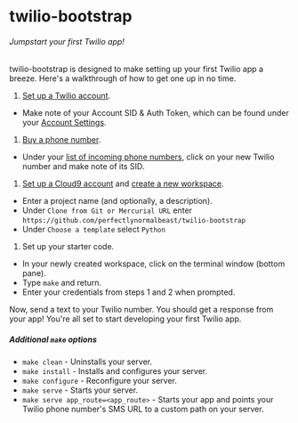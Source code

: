 # twilio-bootstrap
###### Jumpstart your first Twilio app!

twilio-bootstrap is designed to make setting up your first Twilio app a breeze. Here's a walkthrough of how to get one up in no time.

1. [Set up a Twilio account](https://www.twilio.com/try-twilio).
  - Make note of your Account SID & Auth Token, which can be found under your [Account Settings](https://www.twilio.com/user/account/settings).
1. [Buy a phone number](https://www.twilio.com/user/account/phone-numbers/search).
  - Under your [list of incoming phone numbers](https://www.twilio.com/user/account/phone-numbers/incoming), click on your new Twilio number and make note of its SID.
1. [Set up a Cloud9 account](https://c9.io/web/sign-up/free) and [create a new workspace](https://c9.io/new).
  - Enter a project name (and optionally, a description).
  - Under `Clone from Git or Mercurial URL` enter `https://github.com/perfectlynormalbeast/twilio-bootstrap`
  - Under `Choose a template` select `Python`
1. Set up your starter code.
  - In your newly created workspace, click on the terminal window (bottom pane).
  - Type `make` and return.
  - Enter your credentials from steps 1 and 2 when prompted.

Now, send a text to your Twilio number. You should get a response from your app! You're all set to start developing your first Twilio app.

##### Additional `make` options
- `make clean` - Uninstalls your server.
- `make install` - Installs and configures your server.
- `make configure` - Reconfigure your server.
- `make serve` - Starts your server.
- `make serve app_route=<app_route>` - Starts your app and points your Twilio phone number's SMS URL to a custom path on your server.
